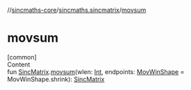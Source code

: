 //[sincmaths-core](../../index.md)/[sincmaths.sincmatrix](index.md)/[movsum](movsum.md)



# movsum  
[common]  
Content  
fun [SincMatrix](../sincmaths/-sinc-matrix/index.md).[movsum](movsum.md)(wlen: [Int](https://kotlinlang.org/api/latest/jvm/stdlib/kotlin/-int/index.html), endpoints: [MovWinShape](../sincmaths/-mov-win-shape/index.md) = MovWinShape.shrink): [SincMatrix](../sincmaths/-sinc-matrix/index.md)  



